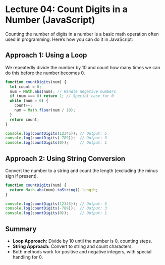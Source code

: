 # Lecture 04: Count Digits in a Number (JavaScript)

Counting the number of digits in a number is a basic math operation often used in programming. Here’s how you can do it in JavaScript:

## Approach 1: Using a Loop

We repeatedly divide the number by 10 and count how many times we can do this before the number becomes 0.

```javascript
function countDigits(num) {
  let count = 0;
  num = Math.abs(num); // Handle negative numbers
  if (num === 0) return 1; // Special case for 0
  while (num > 0) {
    count++;
    num = Math.floor(num / 10);
  }
  return count;
}

console.log(countDigits(12345)); // Output: 5
console.log(countDigits(-789));  // Output: 3
console.log(countDigits(0));     // Output: 1
```

## Approach 2: Using String Conversion

Convert the number to a string and count the length (excluding the minus sign if present).

```javascript
function countDigits(num) {
  return Math.abs(num).toString().length;
}

console.log(countDigits(12345)); // Output: 5
console.log(countDigits(-789));  // Output: 3
console.log(countDigits(0));     // Output: 1
```

## Summary

- **Loop Approach:** Divide by 10 until the number is 0, counting steps.
- **String Approach:** Convert to string and count characters.
- Both methods work for positive and negative integers, with special handling for 0.